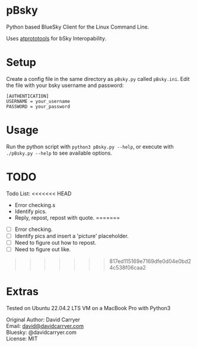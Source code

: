 # pBsky

Python based BlueSky Client for the Linux Command Line.

Uses [atprototools](https://github.com/ianklatzco/atprototools) for bSky Interopability.

# Setup

Create a config file in the same directory as `pBsky.py` called `pBsky.ini`.
Edit the file with your bsky username and password:
```
[AUTHENTICATION]
USERNAME = your_username
PASSWORD = your_password
```

# Usage

Run the python script with `python3 pBsky.py --help`, or execute with `./pBsky.py --help` to see available options.

# TODO
Todo List:
<<<<<<< HEAD
- Error checking.s
- Identify pics.
- Reply, repost, repost with quote.
=======
- [ ] Error checking.
- [ ] Identify pics and insert a 'picture' placeholder.
- [ ] Need to figure out how to repost.
- [ ] Need to figure out like.
>>>>>>> 817ed115169e7169dfe0d04e0bd24c538f06caa2

# Extras

Tested on Ubuntu 22.04.2 LTS VM on a MacBook Pro with Python3

Original Author: David Carryer\
Email: david@davidcarryer.com\
Bluesky: @davidcarryer.com\
License: MIT
